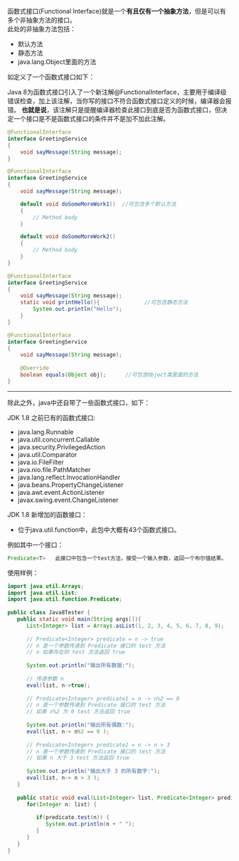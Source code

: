 函数式接口(Functional Interface)就是一个**有且仅有一个抽象方法**，但是可以有多个非抽象方法的接口。  
此处的非抽象方法包括：
* 默认方法
* 静态方法
* java.lang.Object里面的方法  

如定义了一个函数式接口如下：  

Java 8为函数式接口引入了一个新注解@FunctionalInterface，主要用于编译级错误检查，加上该注解，当你写的接口不符合函数式接口定义的时候，编译器会报错。
**也就是说**，该注解只是提醒编译器检查此接口到底是否为函数式接口，但决定一个接口是不是函数式接口的条件并不是加不加此注解。
```java
@FunctionalInterface
interface GreetingService 
{
    void sayMessage(String message);
}
```
```java
@FunctionalInterface
interface GreetingService
{
    void sayMessage(String message);

    default void doSomeMoreWork1()  //可包含多个默认方法
    {
        // Method body
    }

    default void doSomeMoreWork2()
    {
        // Method body
    }
}
```
```java
@FunctionalInterface
interface GreetingService 
{
    void sayMessage(String message);
    static void printHello(){              //可包含静态方法
        System.out.println("Hello");
    }
}
```

```java
@FunctionalInterface
interface GreetingService  
{
    void sayMessage(String message);
    
    @Override
    boolean equals(Object obj);      //可包含Object类里面的方法
}
```
-------
除此之外，java中还自带了一些函数式接口，如下：  

JDK 1.8 之前已有的函数式接口:
* java.lang.Runnable
* java.util.concurrent.Callable
* java.security.PrivilegedAction
* java.util.Comparator
* java.io.FileFilter
* java.nio.file.PathMatcher
* java.lang.reflect.InvocationHandler
* java.beans.PropertyChangeListener
* java.awt.event.ActionListener
* javax.swing.event.ChangeListener  

JDK 1.8 新增加的函数接口：  
* 位于java.util.function中，此包中大概有43个函数式接口。  

例如其中一个接口：  
```java
Predicate<T>   此接口中包含一个test方法，接受一个输入参数，返回一个布尔值结果。
```
使用样例：
```java
import java.util.Arrays;
import java.util.List;
import java.util.function.Predicate;
 
public class Java8Tester {
   public static void main(String args[]){
      List<Integer> list = Arrays.asList(1, 2, 3, 4, 5, 6, 7, 8, 9);
        
      // Predicate<Integer> predicate = n -> true
      // n 是一个参数传递到 Predicate 接口的 test 方法
      // n 如果存在则 test 方法返回 true
        
      System.out.println("输出所有数据:");
        
      // 传递参数 n
      eval(list, n->true);
        
      // Predicate<Integer> predicate1 = n -> n%2 == 0
      // n 是一个参数传递到 Predicate 接口的 test 方法
      // 如果 n%2 为 0 test 方法返回 true
        
      System.out.println("输出所有偶数:");
      eval(list, n-> n%2 == 0 );
        
      // Predicate<Integer> predicate2 = n -> n > 3
      // n 是一个参数传递到 Predicate 接口的 test 方法
      // 如果 n 大于 3 test 方法返回 true
        
      System.out.println("输出大于 3 的所有数字:");
      eval(list, n-> n > 3 );
   }
    
   public static void eval(List<Integer> list, Predicate<Integer> predicate) {
      for(Integer n: list) {
        
         if(predicate.test(n)) {
            System.out.println(n + " ");
         }
      }
   }
}
```

